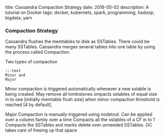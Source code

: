 title: Cassandra Compaction Strategy
date: 2016-05-02
description: A tutorial on Docker
tags: docker, kubernets, spark, programming, hadoop, bigdata, yarn

### Compaction Strategy
Cassandra flushes the memtables to disk as SSTables. There could be many SSTables. Cassandra merges several tables into one table by using the process called Compaction.

Two types of compaction

	:::text
	Minor and 
	Major

Minor compaction is triggered automatically whenever a new sstable is being created. May remove all tombstones
ompacts sstables of equal size in to one [initially memtable flush size] when minor compaction threshold is reached [4 by default]. 

Major Compaction is manually triggered using nodetool. Can be applied over a column family over a time
Compacts all the sstables of a CF in to 1
Compacts the SSTables and marks delete over unneeded SSTables. GC takes care of freeing up that space




